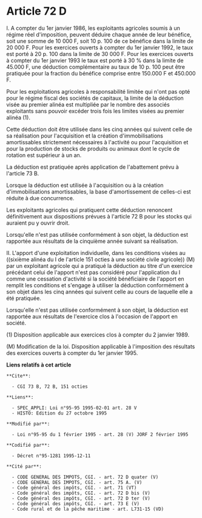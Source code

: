 # Article 72 D

I. A compter du 1er janvier 1986, les exploitants agricoles soumis à un régime réel d'imposition, peuvent déduire chaque
année de leur bénéfice, soit une somme de 10 000 F, soit 10 p. 100 de ce bénéfice dans la limite de 20 000 F. Pour les
exercices ouverts à compter du 1er janvier 1992, le taux est porté à 20 p. 100 dans la limite de 30 000 F. Pour les exercices
ouverts à compter du 1er janvier 1993 le taux est porté à 30 % dans la limite de 45.000 F, une déduction complémentaire au
taux de 10 p. 100 peut être pratiquée pour la fraction du bénéfice comprise entre 150.000 F et 450.000 F.

Pour les exploitations agricoles à responsabilité limitée qui n'ont pas opté pour le régime fiscal des sociétés de capitaux,
la limite de la déduction visée au premier alinéa est multipliée par le nombre des associés exploitants sans pouvoir excéder
trois fois les limites visées au premier alinéa (1).

Cette déduction doit être utilisée dans les cinq années qui suivent celle de sa réalisation pour l'acquisition et la création
d'immobilisations amortissables strictement nécessaires à l'activité ou pour l'acquisition et pour la production de stocks de
produits ou animaux dont le cycle de rotation est supérieur à un an.

La déduction est pratiquée après application de l'abattement prévu à l'article 73 B.

Lorsque la déduction est utilisée à l'acquisition ou à la création d'immobilisations amortissables, la base d'amortissement
de celles-ci est réduite à due concurrence.

Les exploitants agricoles qui pratiquent cette déduction renoncent définitivement aux dispositions prévues à l'article 72 B
pour les stocks qui auraient pu y ouvrir droit.

Lorsqu'elle n'est pas utilisée conformément à son objet, la déduction est rapportée aux résultats de la cinquième année
suivant sa réalisation.

II. L'apport d'une exploitation individuelle, dans les conditions visées au ((sixième alinéa du I de l'article 151 octies à
une société civile agricole)) (M) par un exploitant agricole qui a pratiqué la déduction au titre d'un exercice précédant
celui de l'apport n'est pas considéré pour l'application du I comme une cessation d'activité si la société bénéficiaire de
l'apport en remplit les conditions et s'engage à utiliser la déduction conformément à son objet dans les cinq années qui
suivent celle au cours de laquelle elle a été pratiquée.

Lorsqu'elle n'est pas utilisée conformément à son objet, la déduction est rapportée aux résultats de l'exercice clos à
l'occasion de l'apport en société.

(1) Disposition applicable aux exercices clos à compter du 2 janvier 1989.

(M) Modification de la loi. Disposition applicable à l'imposition des résultats des exercices ouverts à compter du 1er
janvier 1995.

**Liens relatifs à cet article**

	**Cite**:

	  - CGI 73 B, 72 B, 151 octies

	**Liens**:

	  - SPEC_APPLI: Loi n°95-95 1995-02-01 art. 28 V
	  - HISTO: Edition du 27 octobre 1995

	**Modifié par**:

	  - Loi n°95-95 du 1 février 1995 - art. 28 (V) JORF 2 février 1995

	**Codifié par**:

	  - Décret n°95-1281 1995-12-11

	**Cité par**:

	  - CODE GENERAL DES IMPOTS, CGI. - art. 72 D quater (V)
	  - CODE GENERAL DES IMPOTS, CGI. - art. 75 A. (V)
	  - Code général des impôts, CGI. - art. 71 (VT)
	  - Code général des impôts, CGI. - art. 72 D bis (V)
	  - Code général des impôts, CGI. - art. 72 D ter (V)
	  - Code général des impôts, CGI. - art. 73 E (V)
	  - Code rural et de la pêche maritime - art. L731-15 (VD)
